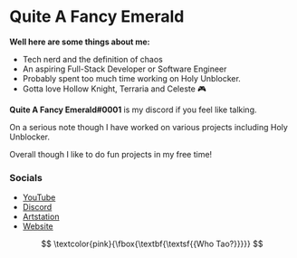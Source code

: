 # Quite A Fancy Emerald

**Well here are some things about me:**

- Tech nerd and the definition of chaos
- An aspiring Full-Stack Developer or Software Engineer
- Probably spent too much time working on Holy Unblocker.
- Gotta love Hollow Knight, Terraria and Celeste 🎮

**Quite A Fancy Emerald#0001** is my discord if you feel like talking.

On a serious note though I have worked on various projects including Holy Unblocker.

Overall though I like to do fun projects in my free time!

### Socials
- <a href="https://www.youtube.com/channel/UC9OUOGSUWD5I7tnLiUkgOMg">YouTube</a>
- <a href="https://discord.gg/wRakw3k">Discord</a>
- <a href="https://www.artstation.com/quiteafancyemerald">Artstation</a>
- <a href="https://hutao.dev">Website</a>

$$
\textcolor{pink}{\fbox{\textbf{\textsf{{Who Tao?}}}}}
$$

